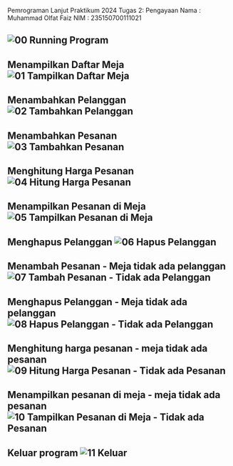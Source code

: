 Pemrograman Lanjut Praktikum 2024
Tugas 2: Pengayaan
Nama  : Muhammad Olfat Faiz
NIM   : 235150700111021


![ 00   Running Program](https://github.com/PressToCode/Tugas-Pengayaan_235150700111021_MuhammadOlfatFaiz/assets/137992170/92d261f4-162c-4b1f-b504-9b5f4efa7894)
--------
Menampilkan Daftar Meja
![ 01   Tampilkan Daftar Meja](https://github.com/PressToCode/Tugas-Pengayaan_235150700111021_MuhammadOlfatFaiz/assets/137992170/ecaf6b00-5530-434c-abe1-08dead1ec152)
--------
Menambahkan Pelanggan
![ 02   Tambahkan Pelanggan](https://github.com/PressToCode/Tugas-Pengayaan_235150700111021_MuhammadOlfatFaiz/assets/137992170/3e1bd46c-73c1-47d7-8aaf-96b6b55b7941)
--------
Menambahkan Pesanan
![ 03   Tambahkan Pesanan](https://github.com/PressToCode/Tugas-Pengayaan_235150700111021_MuhammadOlfatFaiz/assets/137992170/a21febd8-a5d5-44e9-ae47-cce5e561f19c)
--------
Menghitung Harga Pesanan
![ 04   Hitung Harga Pesanan](https://github.com/PressToCode/Tugas-Pengayaan_235150700111021_MuhammadOlfatFaiz/assets/137992170/de5e19f1-3014-4b94-aca6-24ebfbf5beb7)
--------
Menampilkan Pesanan di Meja
![ 05   Tampilkan Pesanan di Meja](https://github.com/PressToCode/Tugas-Pengayaan_235150700111021_MuhammadOlfatFaiz/assets/137992170/34fa47c0-4f24-4765-904e-b666247dcd6e)
--------
Menghapus Pelanggan
![ 06   Hapus Pelanggan](https://github.com/PressToCode/Tugas-Pengayaan_235150700111021_MuhammadOlfatFaiz/assets/137992170/5bc94d88-c627-4899-897f-8ca35f66fd7e)
--------
Menambah Pesanan - Meja tidak ada pelanggan
![ 07   Tambah Pesanan - Tidak ada Pelanggan](https://github.com/PressToCode/Tugas-Pengayaan_235150700111021_MuhammadOlfatFaiz/assets/137992170/f1a4defe-1a87-498b-96d6-2a22fc116922)
--------
Menghapus Pelanggan - Meja tidak ada pelanggan
![ 08   Hapus Pelanggan - Tidak ada Pelanggan](https://github.com/PressToCode/Tugas-Pengayaan_235150700111021_MuhammadOlfatFaiz/assets/137992170/e9d649e9-f5db-4d7c-8665-ca2284e8aad5)
---------
Menghitung harga pesanan - meja tidak ada pesanan
![ 09   Hitung Harga Pesanan - Tidak ada Pesanan](https://github.com/PressToCode/Tugas-Pengayaan_235150700111021_MuhammadOlfatFaiz/assets/137992170/383204f8-e5bb-47dc-b06c-70ca738c5013)
---------
Menampilkan pesanan di meja - meja tidak ada pesanan
![ 10   Tampilkan Pesanan di Meja - Tidak ada Pesanan](https://github.com/PressToCode/Tugas-Pengayaan_235150700111021_MuhammadOlfatFaiz/assets/137992170/99b74ce6-d3ab-4d9d-9acb-f0722434dda3)
---------
Keluar program
![ 11   Keluar](https://github.com/PressToCode/Tugas-Pengayaan_235150700111021_MuhammadOlfatFaiz/assets/137992170/fead9aa3-7ca9-4748-9534-0c2ba16d0045)
---------
